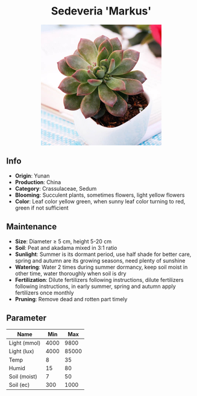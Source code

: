<h1 align='center'>Sedeveria 'Markus'</h1>
<p align="center">
    <img 
        align='center'
        width='320'
        src="../images/sedeveria markus.png" 
        alt='Sedeveria 'Markus'' />
</p>

## Info

 - **Origin**: Yunan
 - **Production**: China
 - **Category**: Crassulaceae, Sedum
 - **Blooming**: Succulent plants, sometimes flowers, light yellow flowers
 - **Color**: Leaf color yellow green, when sunny leaf color turning to red, green if not sufficient

## Maintenance

 - **Size**: Diameter ≥ 5 cm, height 5-20 cm
 - **Soil**: Peat and akadama mixed in 3:1 ratio
 - **Sunlight**: Summer is its dormant period, use half shade for better care, spring and autumn are its growing seasons, need plenty of sunshine
 - **Watering**: Water 2 times during summer dormancy, keep soil moist in other time, water thoroughly when soil is dry
 - **Fertilization**: Dilute fertilizers following instructions, dilute fertilizers following instructions,  in early summer, spring and autumn apply fertilizers once monthly
 - **Pruning**: Remove dead and rotten part timely

## Parameter

| Name         | Min  | Max   |
|--------------|------|-------|
| Light (mmol) | 4000 | 9800  |
| Light (lux)  | 4000 | 85000 |
| Temp         | 8    | 35    |
| Humid        | 15   | 80    |
| Soil (moist) | 7   | 50    |
| Soil (ec)    | 300  | 1000  |